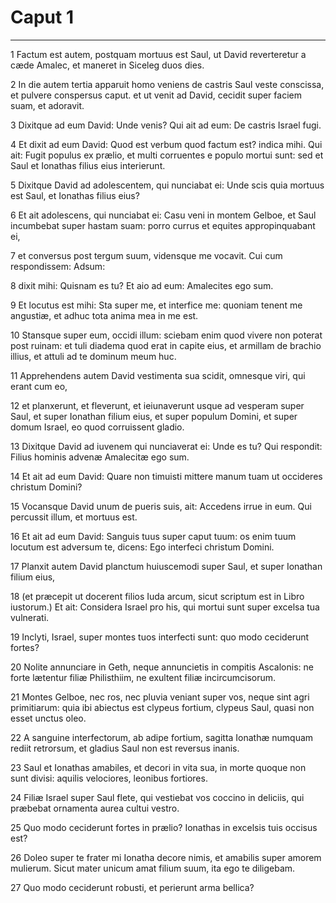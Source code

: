 # Caput 1

***

1 Factum est autem, postquam mortuus est Saul, ut David reverteretur a cæde Amalec, et maneret in Siceleg duos dies.

2 In die autem tertia apparuit homo veniens de castris Saul veste conscissa, et pulvere conspersus caput. et ut venit ad David, cecidit super faciem suam, et adoravit.

3 Dixitque ad eum David: Unde venis? Qui ait ad eum: De castris Israel fugi.

4 Et dixit ad eum David: Quod est verbum quod factum est? indica mihi. Qui ait: Fugit populus ex prælio, et multi corruentes e populo mortui sunt: sed et Saul et Ionathas filius eius interierunt.

5 Dixitque David ad adolescentem, qui nunciabat ei: Unde scis quia mortuus est Saul, et Ionathas filius eius?

6 Et ait adolescens, qui nunciabat ei: Casu veni in montem Gelboe, et Saul incumbebat super hastam suam: porro currus et equites appropinquabant ei,

7 et conversus post tergum suum, vidensque me vocavit. Cui cum respondissem: Adsum:

8 dixit mihi: Quisnam es tu? Et aio ad eum: Amalecites ego sum.

9 Et locutus est mihi: Sta super me, et interfice me: quoniam tenent me angustiæ, et adhuc tota anima mea in me est.

10 Stansque super eum, occidi illum: sciebam enim quod vivere non poterat post ruinam: et tuli diadema quod erat in capite eius, et armillam de brachio illius, et attuli ad te dominum meum huc.

11 Apprehendens autem David vestimenta sua scidit, omnesque viri, qui erant cum eo,

12 et planxerunt, et fleverunt, et ieiunaverunt usque ad vesperam super Saul, et super Ionathan filium eius, et super populum Domini, et super domum Israel, eo quod corruissent gladio.

13 Dixitque David ad iuvenem qui nunciaverat ei: Unde es tu? Qui respondit: Filius hominis advenæ Amalecitæ ego sum.

14 Et ait ad eum David: Quare non timuisti mittere manum tuam ut occideres christum Domini?

15 Vocansque David unum de pueris suis, ait: Accedens irrue in eum. Qui percussit illum, et mortuus est.

16 Et ait ad eum David: Sanguis tuus super caput tuum: os enim tuum locutum est adversum te, dicens: Ego interfeci christum Domini.

17 Planxit autem David planctum huiuscemodi super Saul, et super Ionathan filium eius,

18 (et præcepit ut docerent filios Iuda arcum, sicut scriptum est in Libro iustorum.) Et ait: Considera Israel pro his, qui mortui sunt super excelsa tua vulnerati.

19 Inclyti, Israel, super montes tuos interfecti sunt: quo modo ceciderunt fortes?

20 Nolite annunciare in Geth, neque annuncietis in compitis Ascalonis: ne forte lætentur filiæ Philisthiim, ne exultent filiæ incircumcisorum.

21 Montes Gelboe, nec ros, nec pluvia veniant super vos, neque sint agri primitiarum: quia ibi abiectus est clypeus fortium, clypeus Saul, quasi non esset unctus oleo.

22 A sanguine interfectorum, ab adipe fortium, sagitta Ionathæ numquam rediit retrorsum, et gladius Saul non est reversus inanis.

23 Saul et Ionathas amabiles, et decori in vita sua, in morte quoque non sunt divisi: aquilis velociores, leonibus fortiores.

24 Filiæ Israel super Saul flete, qui vestiebat vos coccino in deliciis, qui præbebat ornamenta aurea cultui vestro.

25 Quo modo ceciderunt fortes in prælio? Ionathas in excelsis tuis occisus est?

26 Doleo super te frater mi Ionatha decore nimis, et amabilis super amorem mulierum. Sicut mater unicum amat filium suum, ita ego te diligebam.

27 Quo modo ceciderunt robusti, et perierunt arma bellica?

